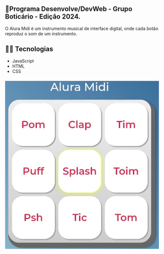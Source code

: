 ﻿## 📅Programa Desenvolve/DevWeb - Grupo Boticário - Edição 2024. 
 O Alura Midi é um instrumento musical de interface digital, onde cada botão reproduz o som de um instrumento.

## 👩‍💻 Tecnologias
- JavaScript
- HTML
- CSS

<!-- 
### 🚀 [Link projeto publicado](https://alura-midi-desenvolve.vercel.app/) -->

### <img src="./images/alura-midi.png">